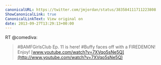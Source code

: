 ```yaml
---
canonicalURL: https://twitter.com/jmjordan/status/383584111711223808
ShowCanonicalLink: true
CanonicalLinkText: View original on
date: 2013-09-27T13:29:13+00:00
---
```

RT @comediva:
> #BAMFGirlsClub Ep. 11 is here! #Buffy faces off with a FIREDEMON! Enjoy! [www.youtube.com/watch?v=7XVqo5sNe5Q](http://www.youtube.com/watch?v=7XVqo5sNe5Q)